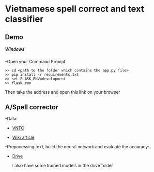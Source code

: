  # Vietnamese spell correct and text classifier 

 ## Demo
 ##### Windows
 
-Open your Command Prompt
```
>> cd <path to the folder which contains the app.py file>
>> pip install -r requirements.txt
>> set FLASK_ENV=development
>> flask run 
```
 Then take the address and open this link on your browser

## A/Spell corrector
-Data: 
  - [VNTC](https://github.com/duyvuleo/VNTC)
      
  - [Wiki article](https://dumps.wikimedia.org/viwiki/latest/)
      
-Prepocessing text, build the neural network and evaluate the accuracy:
  
   - [Drive](https://drive.google.com/drive/folders/1L8chuTULzRwc0QSCcYiTd4R3D5vXGzte?usp=sharing)
     
     I also have some trained models in the drive folder
     





